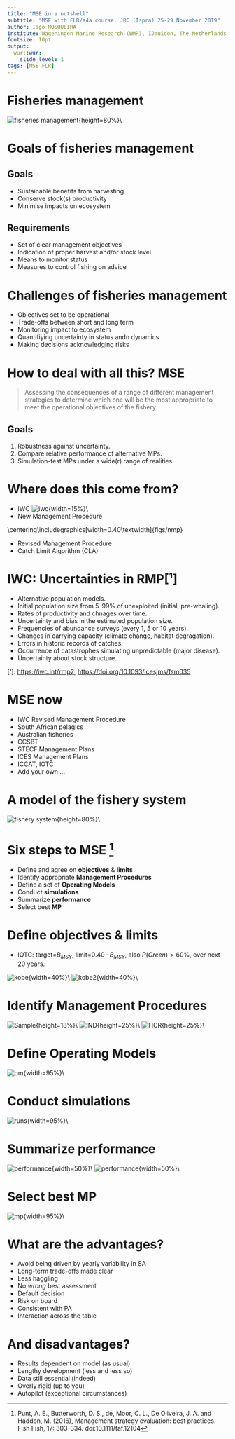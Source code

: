 ```yaml
---
title: "MSE in a nutshell"
subtitle: "MSE with FLR/a4a course. JRC (Ispra) 25-29 November 2019"
author: Iago MOSQUEIRA
institute: Wageningen Marine Research (WMR), IJmuiden, The Netherlands.
fontsize: 10pt
output:
  wur::wur:
    slide_level: 1
tags: [MSE FLR]
---
```


# Fisheries management

![fisheries management](figs/fmanag.png){height=80%}\

# Goals of fisheries management

## Goals

- Sustainable benefits from harvesting
- Conserve stock(s) productivity
- Minimise impacts on ecosystem

## Requirements

- Set of clear management objectives
- Indication of proper harvest and/or stock level
- Means to monitor status
- Measures to control fishing on advice

# Challenges of fisheries management

- Objectives set to be operational
- Trade-offs between short and long term
- Monitoring impact to ecosystem
- Quantifiying uncertainty in status andn dynamics
- Making decisions acknowledging risks

# How to deal with all this? MSE

> Assessing the consequences of a range of different management strategies to determine which one will be the most appropriate to meet the operational objectives of the fishery.

## Goals

1. Robustness against uncertainty.
2. Compare relative performance of alternative MPs.
3. Simulation-test MPs under a wide(r) range of realities.

# Where does this come from?

- IWC ![iwc](figs/iwc.png){width=15%}\
- New Management Procedure

\centering\includegraphics[width=0.40\textwidth]{figs/nmp}

- Revised Management Procedure
- Catch Limit Algorithm (CLA)

# IWC: Uncertainties in RMP[¹]

- Alternative population models.
- Initial population size from 5-99% of unexploited (initial, pre-whaling).
- Rates of productivity and chnages over time.
- Uncertainty and bias in the estimated population size.
- Frequencies of abundance surveys (every 1, 5 or 10 years).
- Changes in carrying capacity (climate change, habitat degragation).
- Errors in historic records of catches.
- Occurrence of catastrophes simulating unpredictable (major disease).
- Uncertainty about stock structure.

[¹]: https://iwc.int/rmp2, https://doi.org/10.1093/icesjms/fsm035

# MSE now

- IWC Revised Management Procedure
- South African pelagics
- Australian fisheries
- CCSBT
- STECF Management Plans
- ICES Management Plans
- ICCAT, IOTC
- Add your own ...

# A model of the fishery system

![fishery system](figs/mse.png){height=80%}\

# Six steps to MSE [^1]

- Define and agree on **objectives** & **limits**
- Identify appropriate **Management Procedures**
- Define a set of **Operating Models**
- Conduct **simulations**
- Summarize **performance**
- Select best **MP**

[^1]: Punt, A. E., Butterworth, D. S., de, Moor, C. L., De Oliveira, J. A. and Haddon, M. (2016), Management strategy evaluation: best practices. Fish Fish, 17: 303-334. doi:10.1111/faf.12104

# Define **objectives** & **limits**

- IOTC: target=$B_{MSY}$, limit=$0.40\cdot B_{MSY}$, also $P(Green) > 60\%$, over next 20 
years.

![kobe](figs/kobe.png){width=40%}\ ![kobe2](figs/kobe2.png){width=40%}\

# Identify **Management Procedures**

![Sample](figs/sample.jpg){height=18%}\ ![IND](figs/ind.png){height=25%}\ ![HCR](figs/hcr.png){height=25%}\

# Define **Operating Models**

![om](figs/om.png){width=95%}\

# Conduct **simulations**

![runs](figs/runs.png){width=95%}\

# Summarize **performance**

![performance](figs/perf1.png){width=50%}\ ![performance](figs/perf2.png){width=50%}\

# Select best **MP**

![mp](figs/mp.png){width=95%}\
 
# What are the advantages?

- Avoid being driven by yearly variability in SA
- Long-term trade-offs made clear
- Less haggling
- No *wrong* best assessment
- Default decision
- Risk on board
- Consistent with PA
- Interaction across the table

# And disadvantages?

- Results dependent on model (as usual)
- Lengthy development (less and less so)
- Data still essential (indeed)
- Overly rigid (up to you)
- Autopilot (exceptional circumstances)

